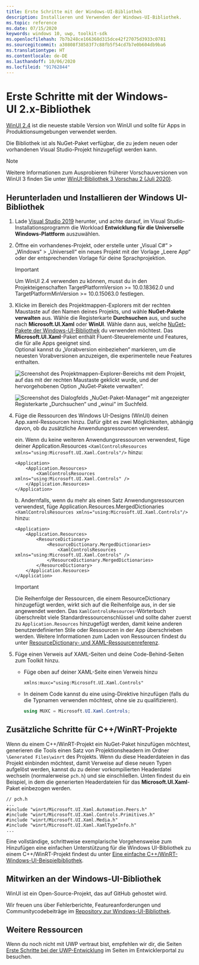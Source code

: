 ```yaml
---
title: Erste Schritte mit der Windows-UI-Bibliothek
description: Installieren und Verwenden der Windows-UI-Bibliothek.
ms.topic: reference
ms.date: 07/15/2020
keywords: windows 10, uwp, toolkit-sdk
ms.openlocfilehash: 7b7b248ce166368d315dce42f27075d3933c0781
ms.sourcegitcommit: a30808f38583f7c88fb5f54cd7b7e0b604db9ba6
ms.translationtype: HT
ms.contentlocale: de-DE
ms.lasthandoff: 10/06/2020
ms.locfileid: "91762844"
---
```

# <a name="getting-started-with-the-windows-ui-2x-library"></a>Erste Schritte mit der Windows-UI 2.x-Bibliothek

[WinUI 2.4](release-notes/winui-2.4.md) ist die neueste stabile Version von WinUI und sollte für Apps in Produktionsumgebungen verwendet werden.

Die Bibliothek ist als NuGet-Paket verfügbar, die zu jedem neuen oder vorhandenen Visual Studio-Projekt hinzugefügt werden kann.

> [!NOTE]
> Weitere Informationen zum Ausprobieren früherer Vorschauversionen von WinUI 3 finden Sie unter [WinUI-Bibliothek 3 Vorschau 2 (Juli 2020)](../winui3/index.md).

## <a name="download-and-install-the-windows-ui-library"></a>Herunterladen und Installieren der Windows UI-Bibliothek

1. Lade [Visual Studio 2019](https://developer.microsoft.com/windows/downloads) herunter, und achte darauf, im Visual Studio-Installationsprogramm die Workload **Entwicklung für die Universelle Windows-Plattform** auszuwählen.

2. Öffne ein vorhandenes-Projekt, oder erstelle unter „Visual C#“ > „Windows“ > „Universell“ ein neues Projekt mit der Vorlage „Leere App“ oder der entsprechenden Vorlage für deine Sprachprojektion.  

    > [!IMPORTANT]
    > Um WinUI 2.4 verwenden zu können, musst du in den Projekteigenschaften TargetPlatformVersion >= 10.0.18362.0 und TargetPlatformMinVersion >= 10.0.15063.0 festlegen.

3. Klicke im Bereich des Projektmappen-Explorers mit der rechten Maustaste auf den Namen deines Projekts, und wähle **NuGet-Pakete verwalten** aus. Wähle die Registerkarte **Durchsuchen** aus, und suche nach **Microsoft.UI.Xaml** oder **WinUI**. Wähle dann aus, welche [NuGet-Pakete der Windows-UI-Bibliothek](nuget-packages.md) du verwenden möchtest.
Das **Microsoft.UI.Xaml**-Paket enthält Fluent-Steuerelemente und Features, die für alle Apps geeignet sind.  
Optional kannst du „Vorabversion einbeziehen“ markieren, um die neuesten Vorabversionen anzuzeigen, die experimentelle neue Features enthalten.

    ![Screenshot des Projektmappen-Explorer-Bereichs mit dem Projekt, auf das mit der rechten Maustaste geklickt wurde, und der hervorgehobenen Option „NuGet-Pakete verwalten“.](images/ManageNugetPackages.png "Bild „NuGet-Pakete verwalten“")

    ![Screenshot des Dialogfelds „NuGet-Paket-Manager“ mit angezeigter Registerkarte „Durchsuchen“ und „winui“ im Suchfeld.](images/NugetPackages.png)

4. Füge die Ressourcen des Windows UI-Designs (WinUI) deinen App.xaml-Ressourcen hinzu. Dafür gibt es zwei Möglichkeiten, abhängig davon, ob du zusätzliche Anwendungsressourcen verwendest.

    ein. Wenn du keine weiteren Anwendungsressourcen verwendest, füge deiner Application.Resources `<XamlControlsResources xmlns="using:Microsoft.UI.Xaml.Controls"/>` hinzu:

    ``` XAML
    <Application>
        <Application.Resources>
            <XamlControlsResources xmlns="using:Microsoft.UI.Xaml.Controls" />
        </Application.Resources>
    </Application>
    ```

    b. Andernfalls, wenn du mehr als einen Satz Anwendungsressourcen verwendest, füge Application.Resources.MergedDictionaries `<XamlControlsResources xmlns="using:Microsoft.UI.Xaml.Controls"/>` hinzu:

    ``` XAML
    <Application>
        <Application.Resources>
            <ResourceDictionary>
                <ResourceDictionary.MergedDictionaries>
                    <XamlControlsResources xmlns="using:Microsoft.UI.Xaml.Controls" />
                </ResourceDictionary.MergedDictionaries>
            </ResourceDictionary>
        </Application.Resources>
    </Application>
    ```

    > [!IMPORTANT]
    > Die Reihenfolge der Ressourcen, die einem ResourceDictionary hinzugefügt werden, wirkt sich auf die Reihenfolge aus, in der sie angewendet werden. Das `XamlControlsResources`-Wörterbuch überschreibt viele Standardressourcenschlüssel und sollte daher zuerst zu `Application.Resources` hinzugefügt werden, damit keine anderen benutzerdefinierten Stile oder Ressourcen in der App überschrieben werden. Weitere Informationen zum Laden von Ressourcen findest du unter [ResourceDictionary- und XAML-Ressourcenreferenz](/windows/uwp/design/controls-and-patterns/resourcedictionary-and-xaml-resource-references).

5. Füge einen Verweis auf XAML-Seiten und deine Code-Behind-Seiten zum Toolkit hinzu.

    * Füge oben auf deiner XAML-Seite einen Verweis hinzu

        ```xaml
        xmlns:muxc="using:Microsoft.UI.Xaml.Controls"
        ```

    * In deinem Code kannst du eine using-Direktive hinzufügen (falls du die Typnamen verwenden möchtest, ohne sie zu qualifizieren).

        ```csharp
        using MUXC = Microsoft.UI.Xaml.Controls;
        ```

## <a name="additional-steps-for-a-cwinrt-project"></a>Zusätzliche Schritte für C++/WinRT-Projekte

Wenn du einem C++/WinRT-Projekt ein NuGet-Paket hinzufügen möchtest, generieren die Tools einen Satz von Projektionsheadern im Ordner `\Generated Files\winrt` des Projekts. Wenn du diese Headerdateien in das Projekt einbinden möchtest, damit Verweise auf diese neuen Typen aufgelöst werden, kannst du zu deiner vorkompilierten Headerdatei wechseln (normalerweise `pch.h`) und sie einschließen. Unten findest du ein Beispiel, in dem die generierten Headerdateien für das **Microsoft.UI.Xaml**-Paket einbezogen werden.

```cppwinrt
// pch.h
...
#include "winrt/Microsoft.UI.Xaml.Automation.Peers.h"
#include "winrt/Microsoft.UI.Xaml.Controls.Primitives.h"
#include "winrt/Microsoft.UI.Xaml.Media.h"
#include "winrt/Microsoft.UI.Xaml.XamlTypeInfo.h"
...
```

Eine vollständige, schrittweise exemplarische Vorgehensweise zum Hinzufügen eine einfachen Unterstützung für die Windows UI-Bibliothek zu einem C++/WinRT-Projekt findest du unter [Eine einfache C++/WinRT-Windows-UI-Beispielbibliothek](/windows/uwp/cpp-and-winrt-apis/simple-winui-example).

## <a name="contributing-to-the-windows-ui-library"></a>Mitwirken an der Windows-UI-Bibliothek

WinUI ist ein Open-Source-Projekt, das auf GitHub gehostet wird.

Wir freuen uns über Fehlerberichte, Featureanforderungen und Communitycodebeiträge im [Repository zur Windows-UI-Bibliothek](https://aka.ms/winui).

## <a name="other-resources"></a>Weitere Ressourcen

Wenn du noch nicht mit UWP vertraut bist, empfehlen wir dir, die Seiten [Erste Schritte bei der UWP-Entwicklung](https://developer.microsoft.com/windows/getstarted) im Seiten im Entwicklerportal zu besuchen.
